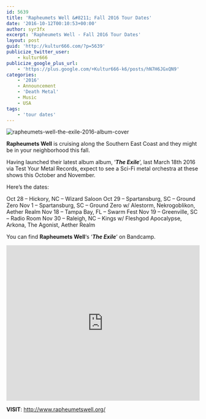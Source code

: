 ```yaml
---
id: 5639
title: 'Rapheumets Well &#8211; Fall 2016 Tour Dates'
date: '2016-10-12T00:10:53+00:00'
author: syr3fx
excerpt: 'Rapheumets Well - Fall 2016 Tour Dates'
layout: post
guid: 'http://kultur666.com/?p=5639'
publicize_twitter_user:
    - kultur666
publicize_google_plus_url:
    - 'https://plus.google.com/+Kultur666-k6/posts/hN7H6JGxQN9'
categories:
    - '2016'
    - Announcement
    - 'Death Metal'
    - Music
    - USA
tags:
    - 'tour dates'
---
```


![rapheumets-well-the-exile-2016-album-cover](http://localhost:8080/wp-content/uploads/2016/10/rapheumets-well-the-exile-2016-album-cover.jpg?w=680)

**Rapheumets Well** is cruising along the Southern East Coast and they might be in your neighborhood this fall.

Having launched their latest album album, ‘***The Exile***‘, last March 18th 2016 via Test Your Metal Records, expect to see a Sci-Fi metal orchestra at these shows this October and November.

Here’s the dates:

Oct 28 – Hickory, NC – Wizard Saloon
Oct 29 – Spartansburg, SC – Ground Zero
Nov 1 – Spartansburg, SC – Ground Zero w/ Alestorm, Nekrogoblikon, Aether Realm
Nov 18 – Tampa Bay, FL – Swarm Fest
Nov 19 – Greenville, SC – Radio Room
Nov 30 – Raleigh, NC – Kings w/ Fleshgod Apocalypse, Arkona, The Agonist, Aether Realm

You can find **Rapheumets Well**‘s ‘***The Exile***‘ on Bandcamp.

<iframe style="border: 0; width: 100%; height: 406px;" src="https://bandcamp.com/EmbeddedPlayer/album=2800381004/size=large/bgcol=333333/linkcol=e99708/tracklist=false/transparent=true/" seamless></iframe>

**VISIT**: <http://www.rapheumetswell.org/>